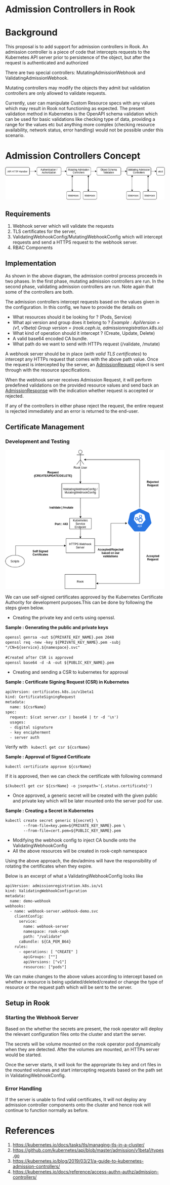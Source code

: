 # Admission Controllers in Rook

# Background

This proposal is to add support for admission controllers in Rook. An admission controller is a piece of code that intercepts requests to the Kubernetes API server prior to persistence of the object, but after the request is authenticated and authorized

 There are two special controllers: MutatingAdmissionWebhook and ValidatingAdmissionWebhook.
 
 Mutating controllers may modify the objects they admit but validation controllers are only allowed to validate requests.

Currently, user can manipulate Custom Resource specs with any values which may result in Rook not functioning as expected. The present validation method in Kubernetes is the OpenAPI schema validation which can be used for basic validations like checking type of data, providing a range for the values etc but anything more complex (checking resource availability, network status, error handling) would not be possible under this scenario.
 
# Admission Controllers Concept

![AC Image](ac_design.png)

## Requirements

1. Webhook server which will validate the requests
2. TLS certificates for the server,
3. ValidatingWebhookConfig/MutatingWebhookConfig which will intercept requests and send a HTTPS request to the webhook server.
4. RBAC Components 

## Implementation 

As shown in the above diagram, the admission control process proceeds in two phases. In the first phase, mutating admission controllers are run. In the second phase, validating admission controllers are run. Note again that some of the controllers are both.

The admission controllers intercept requests based on the values given in the configuration. In this config, we have to provide the details on 
* What resources should it be looking for ? (Pods, Service)
* What api version and group does it belong to ? *Example : ApiVersion = (v1, v1beta) Group version = (rook.ceph.io, admissionregistration.k8s.io)*
* What kind of operation should it intercept ? (Create, Update, Delete)
* A valid base64 encoded CA bundle.
* What path do we want to send with HTTPs request (/validate, /mutate)

A webhook server should be in place (*with valid TLS certificates*) to intercept any HTTPs request that comes with the above path value. Once the request is intercepted by the server, an [AdmissionRequest](https://github.com/kubernetes/api/blob/master/admission/v1beta1/types.go#L40) object is sent through with the resource specifications. 

When the webhook server receives Admission Request, it will perform predefined validations on the provided resource values and send back an [AdmissionResponse](https://github.com/kubernetes/api/blob/master/admission/v1beta1/types.go#L116) with the indication whether request is accepted or rejected.

If any of the controllers in either phase reject the request, the entire request is rejected immediately and an error is returned to the end-user.

## Certificate Management

### Development and Testing 

![Dev_AC_Image](./ac_dev_design.png)

We can use self-signed certificates approved by the Kubernetes Certificate Authority for development purposes.This can be done by following the steps given below.
* Creating the private key and certs using openssl.

**Sample : Generating the public and private keys** 

```
openssl genrsa -out ${PRIVATE_KEY_NAME}.pem 2048
openssl req -new -key ${PRIVATE_KEY_NAME}.pem -subj "/CN=${service}.${namespace}.svc"

#Created after CSR is approved
openssl base64 -d -A -out ${PUBLIC_KEY_NAME}.pem 
```

* Creating and sending a CSR to kubernetes for approval

**Sample : Certificate Signing Request (CSR) in Kubernetes**
```
apiVersion: certificates.k8s.io/v1beta1
kind: CertificateSigningRequest
metadata:
  name: ${csrName}
spec:
  request: $(cat server.csr | base64 | tr -d '\n')
  usages:
  - digital signature
  - key encipherment
  - server auth
```
Verify with
` kubectl get csr ${csrName}`

**Sample : Approval of Signed Certificate**

```
kubectl certificate approve ${csrName}
```

If it is approved, then we can check the certificate with following command 

```
$(kubectl get csr ${csrName} -o jsonpath='{.status.certificate}')
```

* Once approved, a generic secret will be created with the given public and private key which will be later mounted onto the server pod for use.

**Sample : Creating a Secret in Kubernetes**
```
kubectl create secret generic ${secret} \
        --from-file=key.pem=${PRIVATE_KEY_NAME}.pem \
        --from-file=cert.pem=${PUBLIC_KEY_NAME}.pem
```
* Modifying the webhook config to inject CA bundle onto the ValidatingWebhookConfig
* All the above resources will be created in rook-ceph namespace


Using the above approach, the dev/admins will have the responsibility of rotating the certificates when they expire.

Below is an excerpt of what a ValidatingWebhookConfig looks like 

```
apiVersion: admissionregistration.k8s.io/v1
kind: ValidatingWebhookConfiguration
metadata:
  name: demo-webhook
webhooks:
  - name: webhook-server.webhook-demo.svc
    clientConfig:
      service:
        name: webhook-server
        namespace: rook-ceph
        path: "/validate"
      caBundle: ${CA_PEM_B64}
    rules:
      - operations: [ "CREATE" ]
        apiGroups: [""]
        apiVersions: ["v1"]
        resources: ["pods"]
```

We can make changes to the above values according to intercept based on whether a resource is being updated/deleted/created or change the type of resource or the request path which will be sent to the server.

## Setup in Rook

### Starting the Webhook Server

 Based on the whether the  secrets are present, the rook operator will  deploy the relevant configuration files onto the cluster and start the server. 

The secrets will be volume mounted on the rook operator pod dynamically when they are detected. After the volumes are mounted, an HTTPs server would be started.

Once the server starts, it will look for the appropriate tls key and crt files in the mounted volumes and start intercepting requests based on the path set in ValidatingWebhookConfig.

### Error Handling

If the server is unable to find valid certificates, It will not deploy any admission controller components onto the cluster and hence rook will continue to function normally as before.

# References
1. https://kubernetes.io/docs/tasks/tls/managing-tls-in-a-cluster/
1. https://github.com/kubernetes/api/blob/master/admission/v1beta1/types.go
1. https://kubernetes.io/blog/2019/03/21/a-guide-to-kubernetes-admission-controllers/
1. https://kubernetes.io/docs/reference/access-authn-authz/admission-controllers/


